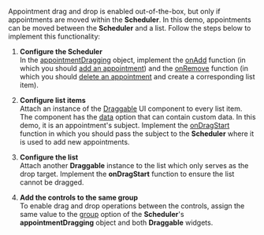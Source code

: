 Appointment drag and drop is enabled out-of-the-box, but only if appointments are moved within the **Scheduler**. In this demo, appointments can be moved between the **Scheduler**  and a list. Follow the steps below to implement this functionality:

1. **Configure the Scheduler**       
In the [appointmentDragging][0] object, implement the [onAdd][2] function (in which you should [add an appointment][1]) and the [onRemove][4] function (in which you should [delete an appointment][3] and create a corresponding list item).

2. **Configure list items**      
Attach an instance of the [Draggable][5] UI component to every list item. The component has the [data][6] option that can contain custom data. In this demo, it is an appointment's subject. Implement the [onDragStart][7] function in which you should pass the subject to the **Scheduler** where it is used to add new appointments.

3. **Configure the list**        
Attach another **Draggable** instance to the list which only serves as the drop target. Implement the **onDragStart** function to ensure the list cannot be dragged.

4. **Add the controls to the same group**            
To enable drag and drop operations between the controls, assign the same value to the [group][8] option of the **Scheduler**'s **appointmentDragging** object and both **Draggable** widgets. 

[0]: /Documentation/ApiReference/UI_Widgets/dxScheduler/Configuration/appointmentDragging/
[1]: /Documentation/ApiReference/UI_Widgets/dxScheduler/Methods/#addAppointmentappointment
[2]: /Documentation/ApiReference/UI_Widgets/dxScheduler/Configuration/appointmentDragging/#onAdd
[3]: /Documentation/ApiReference/UI_Widgets/dxScheduler/Methods/#deleteAppointmentappointment
[4]: /Documentation/ApiReference/UI_Widgets/dxScheduler/Configuration/appointmentDragging/#onRemove
[5]: /Documentation/ApiReference/UI_Widgets/dxDraggable/
[6]: /Documentation/ApiReference/UI_Widgets/dxDraggable/Configuration/#data
[7]: /Documentation/ApiReference/UI_Widgets/dxDraggable/Configuration/#onDragStart
[8]: /Documentation/ApiReference/UI_Widgets/dxDraggable/Configuration/#group